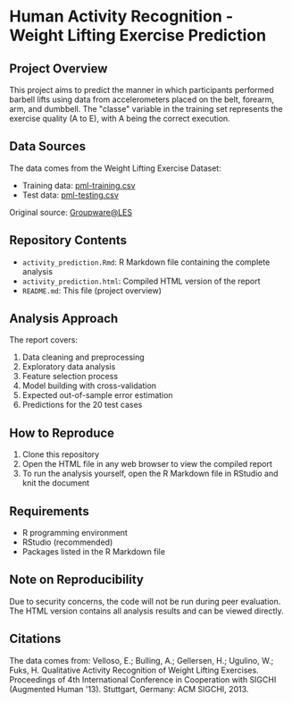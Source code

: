 # Human Activity Recognition - Weight Lifting Exercise Prediction

## Project Overview
This project aims to predict the manner in which participants performed barbell lifts using data from accelerometers placed on the belt, forearm, arm, and dumbbell. The "classe" variable in the training set represents the exercise quality (A to E), with A being the correct execution.

## Data Sources
The data comes from the Weight Lifting Exercise Dataset:
- Training data: [pml-training.csv](https://d396qusza40orc.cloudfront.net/predmachlearn/pml-training.csv)
- Test data: [pml-testing.csv](https://d396qusza40orc.cloudfront.net/predmachlearn/pml-testing.csv)

Original source: [Groupware@LES](http://web.archive.org/web/20161224072740/http:/groupware.les.inf.puc-rio.br/har)

## Repository Contents
- `activity_prediction.Rmd`: R Markdown file containing the complete analysis
- `activity_prediction.html`: Compiled HTML version of the report
- `README.md`: This file (project overview)

## Analysis Approach
The report covers:
1. Data cleaning and preprocessing
2. Exploratory data analysis
3. Feature selection process
4. Model building with cross-validation
5. Expected out-of-sample error estimation
6. Predictions for the 20 test cases

## How to Reproduce
1. Clone this repository
2. Open the HTML file in any web browser to view the compiled report
3. To run the analysis yourself, open the R Markdown file in RStudio and knit the document

## Requirements
- R programming environment
- RStudio (recommended)
- Packages listed in the R Markdown file

## Note on Reproducibility
Due to security concerns, the code will not be run during peer evaluation. The HTML version contains all analysis results and can be viewed directly.

## Citations
The data comes from:
Velloso, E.; Bulling, A.; Gellersen, H.; Ugulino, W.; Fuks, H. Qualitative Activity Recognition of Weight Lifting Exercises. Proceedings of 4th International Conference in Cooperation with SIGCHI (Augmented Human '13). Stuttgart, Germany: ACM SIGCHI, 2013.
